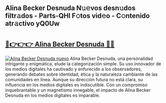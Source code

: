 ## Alina Becker Desnuda N𝚞𝚎vos desn𝚞dos filtr𝚊dos - Parts-QHl F𝚘tos vid𝚎o - C𝚘ntenido atr𝚊ctivo yQ0Uw

# <h2><a href="http://mb06yr.tromn.icu/?c=Alina+Becker+Desnuda">🔗👉👉👉 Alina Becker Desnuda 🔗🔗</a></h2>

[![Alina Becker Desnuda nuevo](https://i.imgur.com/pEAQMta.gif)](http://mb06yr.tromn.icu/?c=Alina+Becker+Desnuda)
Alina Becker Desnuda, una personalidad intrigante y enigmática, elude la categorización simple. Su uso innovador de los medios digitales ha cautivado y enfurecido a los observadores, generando debates sobre identidad, ética y la naturaleza cambiante de las comunidades en línea. Aunque su dirección futura no está clara, su influencia en los medios digitales es indiscutible. Con un compromiso inquebrantable y un magnetismo innegable, el impacto de Alina Becker Desnuda en los medios digitales es imparable.
